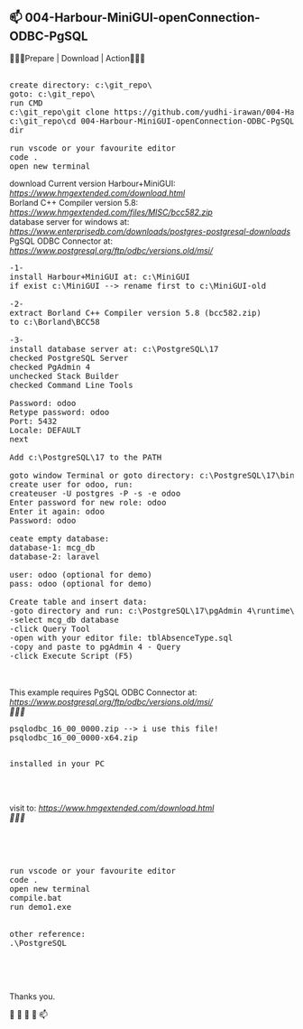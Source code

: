 <h2>📫 004-Harbour-MiniGUI-openConnection-ODBC-PgSQL</h2>


 💞️💞️💞️<span class="font-weight-bold">Prepare | Download | Action</span>💞️💞️💞️
 <br>
<br>
<pre>
create directory: c:\git_repo\
goto: c:\git_repo\
run CMD
c:\git_repo\git clone https://github.com/yudhi-irawan/004-Harbour-MiniGUI-openConnection-ODBC-PgSQL.git
c:\git_repo\cd 004-Harbour-MiniGUI-openConnection-ODBC-PgSQL
dir

run vscode or your favourite editor
code .
open new terminal
</pre>
<bold>download</bold>
<span class="font-weight-bold">Current version Harbour+MiniGUI: </span>
<i>	
<a href="https://www.hmgextended.com/download.html">https://www.hmgextended.com/download.html</a>
</i>
<br>
<span class="font-weight-bold">Borland C++ Compiler version 5.8: </span>
<i>	
<a href="https://www.hmgextended.com/files/MISC/bcc582.zip">https://www.hmgextended.com/files/MISC/bcc582.zip</a>
</i>
<br>
<span class="font-weight-bold">database server for windows at: </span>
<i>	
<a href="https://www.enterprisedb.com/downloads/postgres-postgresql-downloads">https://www.enterprisedb.com/downloads/postgres-postgresql-downloads</a>
</i>
<br>
<span class="font-weight-bold">PgSQL ODBC Connector at: </span>
<i>	
<a href="https://www.postgresql.org/ftp/odbc/versions.old/msi/">https://www.postgresql.org/ftp/odbc/versions.old/msi/</a>
</i>
<br>
<pre>
-1-
install Harbour+MiniGUI at: c:\MiniGUI
if exist c:\MiniGUI --> rename first to c:\MiniGUI-old

-2-
extract Borland C++ Compiler version 5.8 (bcc582.zip)
to c:\Borland\BCC58

-3-
install database server at: c:\PostgreSQL\17
checked PostgreSQL Server
checked PgAdmin 4
unchecked Stack Builder
checked Command Line Tools

Password: odoo
Retype password: odoo
Port: 5432
Locale: DEFAULT
next

Add c:\PostgreSQL\17 to the PATH

goto window Terminal or goto directory: c:\PostgreSQL\17\bin\
create user for odoo, run:
createuser -U postgres -P -s -e odoo
Enter password for new role: odoo
Enter it again: odoo
Password: odoo

ceate empty database:
database-1: mcg_db
database-2: laravel

user: odoo (optional for demo)
pass: odoo (optional for demo)

Create table and insert data:
-goto directory and run: c:\PostgreSQL\17\pgAdmin 4\runtime\pgAdmin4.exe
-select mcg_db database
-click Query Tool
-open with your editor file: tblAbsenceType.sql
-copy and paste to pgAdmin 4 - Query
-click Execute Script (F5)
</pre>
<br>
<br>
<span class="font-weight-bold">This example requires PgSQL ODBC Connector at: </span>
<i>	
<a href="https://www.postgresql.org/ftp/odbc/versions.old/msi/">https://www.postgresql.org/ftp/odbc/versions.old/msi/</a>
<br>🌱🌱🌱<br>
</i>
<pre>
psqlodbc_16_00_0000.zip --> i use this file!
psqlodbc_16_00_0000-x64.zip

installed in your PC
</pre>
<br>
<br>
<span class="font-weight-bold">visit to: </span>
<i>	
<a href="https://www.hmgextended.com/download.html">https://www.hmgextended.com/download.html</a>
<br>🌱🌱🌱<br>
</i>
<pre>




run vscode or your favourite editor
code .
open new terminal
compile.bat
run demo1.exe


other reference: 
.\PostgreSQL

</pre>


<br><br>
 
 
 Thanks you. 

 👋 👀 🌱 💞️ 📫 